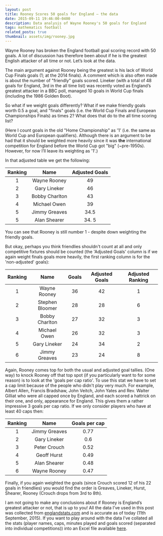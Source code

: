 ```yaml
---
layout: post
title: Rooney Scores 50 goals for England – the data
date: 2015-09-11 19:46:00-0400
description: Data analysis of Wayne Rooney's 50 goals for England
tags: mathematics football
related_posts: true
thumbnail: assets/img/rooney.jpg
---
```


Wayne Rooney has broken the England football goal scoring record with 50 goals. A lot of discussion has therefore been about if he is the greatest English attacker of all time or not. Let’s look at the data.

The main argument against Rooney being the greatest is his lack of World Cup Finals goals (1; at the 2014 finals). A comment which is also often made is about the number of "friendly" goals scored. Lineker (with a total of 48 goals for England, 3rd in the all time list) was recently voted as England’s greatest attacker in a BBC poll, managed 10 goals in World Cup finals (including the 1986 Golden Boot).

So what if we weight goals differently? What if we make friendly goals worth 0.5 a goal, and "finals" goals (i.e. the World Cup Finals and European Championships Finals) as times 2? What does that do to the all time scoring list?

(Here I count goals in the old "Home Championship" as '1' (i.e. the same as World Cup and European qualifiers). Although there is an argument to be had that it should be weighted more heavily since it was **the** international competition for England before the World Cup got "big" (~pre-1950s). However, for now I’ll leave its weighting as '1'.)

In that adjusted table we get the following:

| Ranking |      Name      | Adjusted Goals |
| :-----: | :------------: | :------------: |
|    1    |  Wayne Rooney  |       49       |
|    2    |  Gary Lineker  |       46       |
|    3    | Bobby Charlton |       43       |
|    4    |  Michael Owen  |       39       |
|    5    | Jimmy Greaves  |      34.5      |
|    5    |  Alan Shearer  |     34. 5      |

You can see that Rooney is still number 1 - despite down weighting the friendly goals.

But okay, perhaps you think friendlies shouldn't count at all and only competitive fixtures should be counted (the 'Adjusted Goals' column is if we again weight finals goals more heavily, the first ranking column is for the 'non-adjusted' goals):

| Ranking |      Name       | Goals | Adjusted Goals | Adjusted Ranking |
| :-----: | :-------------: | :---: | :------------: | :--------------: |
|    1    |  Wayne Rooney   |  36   |       42       |        1         |
|    2    | Stephen Bloomer |  28   |       28       |        6         |
|    3    | Bobby Charlton  |  27   |       32       |        3         |
|    4    |  Michael Owen   |  26   |       32       |        3         |
|    5    |  Gary Lineker   |  24   |       34       |        2         |
|    6    |  Jimmy Greaves  |  23   |       24       |        8         |

Again, Rooney comes top for both the usual and adjusted goal tallies. (One way) to knock Rooney off that top spot (if you particularly want to for some reason) is to look at the 'goals per cap ratio'. To use this stat we have to set a cap limit because of the people who didn't play very much. For example, Albert Allen, Francis Bradshaw, John Veitch, John Yates and Rev. Walter Gilliat who were all capped once by England, and each scored a hattrick on their one, and only, appearance for England. This gives them a rather impressive 3 goals per cap ratio. If we only consider players who have at least 40 caps then:

| Ranking |     Name      | Goals per cap |
| :-----: | :-----------: | :-----------: |
|    1    | Jimmy Greaves |     0.77      |
|    2    | Gary Lineker  |      0.6      |
|    3    | Peter Crouch  |     0.52      |
|    4    |  Geoff Hurst  |     0.49      |
|    5    | Alan Shearer  |     0.48      |
|    6    | Wayne Rooney  |     0.47      |

Finally, if you again weighted the goals (since Crouch scored 12 of his 22 goals in friendlies) you would find the order is Greaves, Lineker, Hurst, Shearer, Rooney (Crouch drops from 3rd to 8th).

I am not going to make any conclusions about if Rooney is England’s greatest attacker or not, that is up to you! All the data I’ve used in this post was collected from [englandstats.com](https://www.englandstats.com/) and is accurate as of today (11th September, 2015). If you want to play around with the data I’ve collated all the stats (player names, caps, minutes played and goals scored (separated into individual competitions)) into an Excel file available [here](assets/files/england_goal_data.xlsx).
